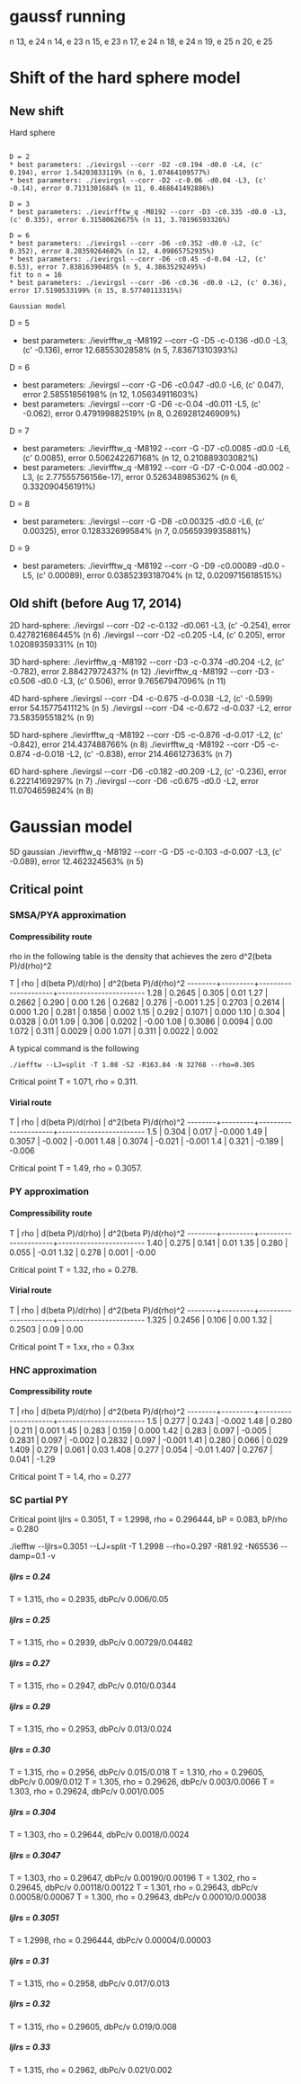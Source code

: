 gaussf running
===============
n 13, e 24
n 14, e 23
n 15, e 23
n 17, e 24
n 18, e 24
n 19, e 25
n 20, e 25


Shift of the hard sphere model
==============================

New shift
----------

Hard sphere
~~~~~~~~~~~~

D = 2
* best parameters: ./ievirgsl --corr -D2 -c0.194 -d0.0 -L4, (c' 0.194), error 1.54203833119% (n 6, 1.07464109577%)
* best parameters: ./ievirgsl --corr -D2 -c-0.06 -d0.04 -L3, (c' -0.14), error 0.7131301684% (n 11, 0.468641492886%)

D = 3
* best parameters: ./ievirfftw_q -M8192 --corr -D3 -c0.335 -d0.0 -L3, (c' 0.335), error 6.31580626675% (n 11, 3.78196593326%)

D = 6
* best parameters: ./ievirgsl --corr -D6 -c0.352 -d0.0 -L2, (c' 0.352), error 8.28359264602% (n 12, 4.09865752935%)
* best parameters: ./ievirgsl --corr -D6 -c0.45 -d-0.04 -L2, (c' 0.53), error 7.83816390485% (n 5, 4.38635292495%)
fit to n = 16
* best parameters: ./ievirgsl --corr -D6 -c0.36 -d0.0 -L2, (c' 0.36), error 17.5190533199% (n 15, 8.57740113315%)

Gaussian model
~~~~~~~~~~~~~~~

D = 5
* best parameters: ./ievirfftw_q -M8192 --corr -G -D5 -c-0.136 -d0.0 -L3, (c' -0.136), error 12.6855302858% (n 5, 7.83671310393%)

D = 6
* best parameters: ./ievirgsl --corr -G -D6 -c0.047 -d0.0 -L6, (c' 0.047), error 2.58551856198% (n 12, 1.05634911603%)
* best parameters: ./ievirgsl --corr -G -D6 -c-0.04 -d0.011 -L5, (c' -0.062), error 0.479199882519% (n 8, 0.269281246909%)

D = 7
* best parameters: ./ievirfftw_q -M8192 --corr -G -D7 -c0.0085 -d0.0 -L6, (c' 0.0085), error 0.506242267168% (n 12, 0.210889303082%)
* best parameters: ./ievirfftw_q -M8192 --corr -G -D7 -C-0.004 -d0.002 -L3, (c 2.77555756156e-17), error 0.526348985362% (n 6, 0.332090456191%)

D = 8
* best parameters: ./ievirgsl --corr -G -D8 -c0.00325 -d0.0 -L6, (c' 0.00325), error 0.128332699584% (n 7, 0.0565939935881%)

D = 9
* best parameters: ./ievirfftw_q -M8192 --corr -G -D9 -c0.00089 -d0.0 -L5, (c' 0.00089), error 0.0385239318704% (n 12, 0.0209715618515%)




Old shift (before Aug 17, 2014)
------------------------------

2D hard-sphere:
./ievirgsl --corr -D2 -c-0.132 -d0.061 -L3, (c' -0.254), error 0.427821686445% (n 6)
./ievirgsl --corr -D2 -c0.205 -L4, (c' 0.205), error 1.02089359331% (n 10)

3D hard-sphere:
./ievirfftw_q -M8192 --corr -D3 -c-0.374 -d0.204 -L2, (c' -0.782), error 2.88427972437% (n 12)
./ievirfftw_q -M8192 --corr -D3 -c0.506 -d0.0 -L3, (c' 0.506), error 9.76567947096% (n 11)

4D hard-sphere
./ievirgsl --corr -D4 -c-0.675 -d-0.038 -L2, (c' -0.599) error 54.1577541112% (n 5)
./ievirgsl --corr -D4 -c-0.672 -d-0.037 -L2, error 73.5835955182% (n 9)

5D hard-sphere
./ievirfftw_q -M8192 --corr -D5 -c-0.876 -d-0.017 -L2, (c' -0.842), error 214.437488766% (n 8)
./ievirfftw_q -M8192 --corr -D5 -c-0.874 -d-0.018 -L2, (c' -0.838), error 214.466127363% (n 7)

6D hard-sphere
./ievirgsl --corr -D6 -c0.182 -d0.209 -L2, (c' -0.236), error 6.22214169297% (n 7)
./ievirgsl --corr -D6 -c0.675 -d0.0 -L2, error 11.0704659824% (n 8)

Gaussian model
===============

5D gaussian
./ievirfftw_q -M8192 --corr -G -D5 -c-0.103 -d-0.007 -L3, (c' -0.089), error 12.462324563% (n 5)



## Critical point ##

### SMSA/PYA approximation ###

#### Compressibility route ####

rho in the following table is the density
that achieves the zero d^2(beta P)/d(rho)^2

  T     |  rho    |  d(beta P)/d(rho)   |  d^2(beta P)/d(rho)^2
--------+---------+---------------------+------------------------
  1.28  | 0.2645  |  0.305              |  0.01
  1.27  | 0.2662  |  0.290              |  0.00
  1.26  | 0.2682  |  0.276              | -0.001
  1.25  | 0.2703  |  0.2614             |  0.000
  1.20  | 0.281   |  0.1856             |  0.002
  1.15  | 0.292   |  0.1071             |  0.000
  1.10  | 0.304   |  0.0328             |  0.01
  1.09  | 0.306   |  0.0202             | -0.00
  1.08  | 0.3086  |  0.0094             |  0.00
  1.072 | 0.311   |  0.0029             |  0.00
  1.071 | 0.311   |  0.0022             |  0.002

A typical command is the following
```
./iefftw --LJ=split -T 1.08 -S2 -R163.84 -N 32768 --rho=0.305
```

Critical point
T = 1.071, rho = 0.311.


#### Virial route ####

  T     |  rho    |  d(beta P)/d(rho)   |  d^2(beta P)/d(rho)^2
--------+---------+---------------------+------------------------
  1.5   | 0.304   |  0.017              | -0.000
  1.49  | 0.3057  | -0.002              | -0.001
  1.48  | 0.3074  | -0.021              | -0.001
  1.4   | 0.321   | -0.189              | -0.006

Critical point
T = 1.49, rho = 0.3057.


### PY approximation ###

#### Compressibility route ####

  T     |  rho    |  d(beta P)/d(rho)   |  d^2(beta P)/d(rho)^2
--------+---------+---------------------+------------------------
  1.40  | 0.275   |  0.141              |  0.01
  1.35  | 0.280   |  0.055              | -0.01
  1.32  | 0.278   |  0.001              | -0.00

Critical point
T = 1.32, rho = 0.278.


#### Virial route ####

  T     |  rho    |  d(beta P)/d(rho)   |  d^2(beta P)/d(rho)^2
--------+---------+---------------------+------------------------
  1.325 | 0.2456  |  0.106              |  0.00
  1.32  | 0.2503  |  0.09               |  0.00

Critical point
T = 1.xx, rho = 0.3xx


### HNC approximation ###

#### Compressibility route ####

  T     |  rho    |  d(beta P)/d(rho)   |  d^2(beta P)/d(rho)^2
--------+---------+---------------------+------------------------
  1.5   | 0.277   |  0.243              |   -0.002
  1.48  | 0.280   |  0.211              |    0.001
  1.45  | 0.283   |  0.159              |    0.000
  1.42  | 0.283   |  0.097              |   -0.005
        | 0.2831  |  0.097              |   -0.002
        | 0.2832  |  0.097              |   -0.001
  1.41  | 0.280   |  0.066              |    0.029
  1.409 | 0.279   |  0.061              |    0.03
  1.408 | 0.277   |  0.054              |   -0.01
  1.407 | 0.2767  |  0.041              |   -1.29

Critical point
T = 1.4, rho = 0.277


### SC partial PY ###

Critical point
ljlrs = 0.3051, T = 1.2998, rho = 0.296444, bP = 0.083, bP/rho = 0.280

./iefftw --ljlrs=0.3051 --LJ=split -T 1.2998 --rho=0.297 -R81.92 -N65536 --damp=0.1 -v

##### ljlrs = 0.24 #####

T = 1.315, rho = 0.2935,  dbPc/v  0.006/0.05
 
##### ljlrs = 0.25 #####

T = 1.315, rho = 0.2939,  dbPc/v  0.00729/0.04482
 
##### ljlrs = 0.27 #####

T = 1.315, rho = 0.2947,  dbPc/v  0.010/0.0344

##### ljlrs = 0.29 #####

T = 1.315, rho = 0.2953,  dbPc/v  0.013/0.024
 
##### ljlrs = 0.30 #####

T = 1.315, rho = 0.2956,  dbPc/v  0.015/0.018
T = 1.310, rho = 0.29605, dbPc/v  0.009/0.012
T = 1.305, rho = 0.29626, dbPc/v  0.003/0.0066
T = 1.303, rho = 0.29624, dbPc/v  0.001/0.005
 
##### ljlrs = 0.304 #####

T = 1.303, rho = 0.29644, dbPc/v  0.0018/0.0024
 
##### ljlrs = 0.3047 #####

T = 1.303, rho = 0.29647, dbPc/v  0.00190/0.00196
T = 1.302, rho = 0.29645, dbPc/v  0.00118/0.00122
T = 1.301, rho = 0.29643, dbPc/v  0.00058/0.00067
T = 1.300, rho = 0.29643, dbPc/v  0.00010/0.00038
 
##### ljlrs = 0.3051 #####

T = 1.2998, rho = 0.296444, dbPc/v  0.00004/0.00003
 
##### ljlrs = 0.31 #####

T = 1.315, rho = 0.2958,  dbPc/v  0.017/0.013
 
##### ljlrs = 0.32 #####

T = 1.315, rho = 0.29605,  dbPc/v  0.019/0.008
 
##### ljlrs = 0.33 #####

T = 1.315, rho = 0.2962,  dbPc/v  0.021/0.002
 

